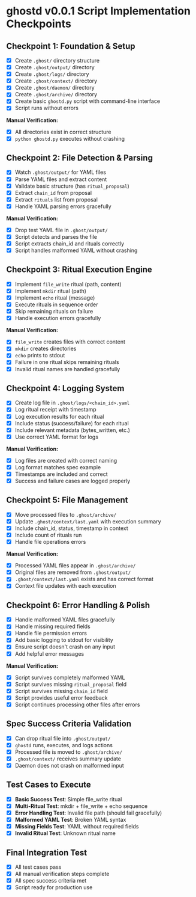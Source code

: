 # ghostd v0.0.1 Script Implementation Checkpoints

## Checkpoint 1: Foundation & Setup
- [x] Create `.ghost/` directory structure
- [x] Create `.ghost/output/` directory
- [x] Create `.ghost/logs/` directory  
- [x] Create `.ghost/context/` directory
- [x] Create `.ghost/daemon/` directory
- [x] Create `.ghost/archive/` directory
- [x] Create basic `ghostd.py` script with command-line interface
- [x] Script runs without errors

**Manual Verification:**
- [x] All directories exist in correct structure
- [x] `python ghostd.py` executes without crashing

## Checkpoint 2: File Detection & Parsing
- [x] Watch `.ghost/output/` for YAML files
- [x] Parse YAML files and extract content
- [x] Validate basic structure (has `ritual_proposal`)
- [x] Extract `chain_id` from proposal
- [x] Extract `rituals` list from proposal
- [x] Handle YAML parsing errors gracefully

**Manual Verification:**
- [x] Drop test YAML file in `.ghost/output/`
- [x] Script detects and parses the file
- [x] Script extracts chain_id and rituals correctly
- [x] Script handles malformed YAML without crashing

## Checkpoint 3: Ritual Execution Engine
- [x] Implement `file_write` ritual (path, content)
- [x] Implement `mkdir` ritual (path)
- [x] Implement `echo` ritual (message)
- [x] Execute rituals in sequence order
- [x] Skip remaining rituals on failure
- [x] Handle execution errors gracefully

**Manual Verification:**
- [x] `file_write` creates files with correct content
- [x] `mkdir` creates directories
- [x] `echo` prints to stdout
- [x] Failure in one ritual skips remaining rituals
- [x] Invalid ritual names are handled gracefully

## Checkpoint 4: Logging System
- [x] Create log file in `.ghost/logs/<chain_id>.yaml`
- [x] Log ritual receipt with timestamp
- [x] Log execution results for each ritual
- [x] Include status (success/failure) for each ritual
- [x] Include relevant metadata (bytes_written, etc.)
- [x] Use correct YAML format for logs

**Manual Verification:**
- [x] Log files are created with correct naming
- [x] Log format matches spec example
- [x] Timestamps are included and correct
- [x] Success and failure cases are logged properly

## Checkpoint 5: File Management
- [x] Move processed files to `.ghost/archive/`
- [x] Update `.ghost/context/last.yaml` with execution summary
- [x] Include chain_id, status, timestamp in context
- [x] Include count of rituals run
- [x] Handle file operations errors

**Manual Verification:**
- [x] Processed YAML files appear in `.ghost/archive/`
- [x] Original files are removed from `.ghost/output/`
- [x] `.ghost/context/last.yaml` exists and has correct format
- [x] Context file updates with each execution

## Checkpoint 6: Error Handling & Polish
- [x] Handle malformed YAML files gracefully
- [x] Handle missing required fields
- [x] Handle file permission errors
- [x] Add basic logging to stdout for visibility
- [x] Ensure script doesn't crash on any input
- [x] Add helpful error messages

**Manual Verification:**
- [x] Script survives completely malformed YAML
- [x] Script survives missing `ritual_proposal` field
- [x] Script survives missing `chain_id` field
- [x] Script provides useful error feedback
- [x] Script continues processing other files after errors

## Spec Success Criteria Validation
- [x] Can drop ritual file into `.ghost/output/`
- [x] `ghostd` runs, executes, and logs actions
- [x] Processed file is moved to `.ghost/archive/`
- [x] `.ghost/context/` receives summary update
- [x] Daemon does not crash on malformed input

## Test Cases to Execute
- [x] **Basic Success Test**: Simple file_write ritual
- [x] **Multi-Ritual Test**: mkdir + file_write + echo sequence
- [x] **Error Handling Test**: Invalid file path (should fail gracefully)
- [x] **Malformed YAML Test**: Broken YAML syntax
- [x] **Missing Fields Test**: YAML without required fields
- [x] **Invalid Ritual Test**: Unknown ritual name

## Final Integration Test
- [x] All test cases pass
- [x] All manual verification steps complete
- [x] All spec success criteria met
- [x] Script ready for production use